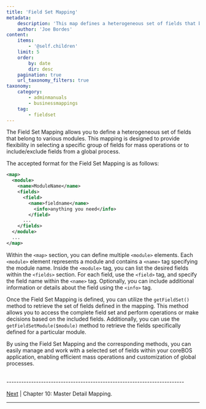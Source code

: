 ```yaml
---
title: 'Field Set Mapping'
metadata:
    description: 'This map defines a heterogeneous set of fields that belong to some modules.'
    author: 'Joe Bordes'
content:
    items:
        - '@self.children'
    limit: 5
    order:
        by: date
        dir: desc
    pagination: true
    url_taxonomy_filters: true
taxonomy:
    category:
        - adminmanuals
        - businessmappings
    tag:
        - fieldset
---
```


The Field Set Mapping allows you to define a heterogeneous set of fields that belong to various modules. This mapping is designed to provide flexibility in selecting a specific group of fields for mass operations or to include/exclude fields from a global process.

The accepted format for the Field Set Mapping is as follows:

```xml
<map>
  <module>
    <name>ModuleName</name>
    <fields>
      <field>
        <name>fieldname</name>
          <info>anything you need</info>
        </field>
      ...
    </fields>
  </module>
  ...
</map>
```

Within the `<map>` section, you can define multiple `<module>` elements. Each `<module>` element represents a module and contains a `<name>` tag specifying the module name. Inside the `<module>` tag, you can list the desired fields within the `<fields>` section. For each field, use the `<field>` tag, and specify the field name within the `<name>` tag. Optionally, you can include additional information or details about the field using the `<info>` tag.

Once the Field Set Mapping is defined, you can utilize the `getFieldSet()` method to retrieve the set of fields defined in the mapping. This method allows you to access the complete field set and perform operations or make decisions based on the included fields. Additionally, you can use the `getFieldSetModule($module)` method to retrieve the fields specifically defined for a particular module.

By using the Field Set Mapping and the corresponding methods, you can easily manage and work with a selected set of fields within your coreBOS application, enabling efficient mass operations and customization of global processes.

<br>
------------------------------------------------------------------------

[Next](../19.masterdetailmapping) | Chapter 10: Master Detail Mapping.

------------------------------------------------------------------------